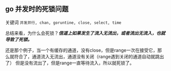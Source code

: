 ## go 并发时的死锁问题

关键词  `并发并行, chan, goruntine, close, select, time`

总结来看，为什么会死锁？***信道上如果发生了流入无流出，或者流出无流入，也就导致了死锁。***

还是那个例子，当一个有缓存的通道，没有close，但是range一次在接受它，那么就符合了，通道流入无流出，通道没有关闭（range遇到关闭的通道自动就跳出了）
但是没有流出了，但是range一直等待流入，所以就死锁了。
